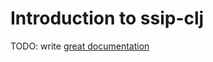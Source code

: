 # Introduction to ssip-clj

TODO: write [great documentation](http://jacobian.org/writing/what-to-write/)
